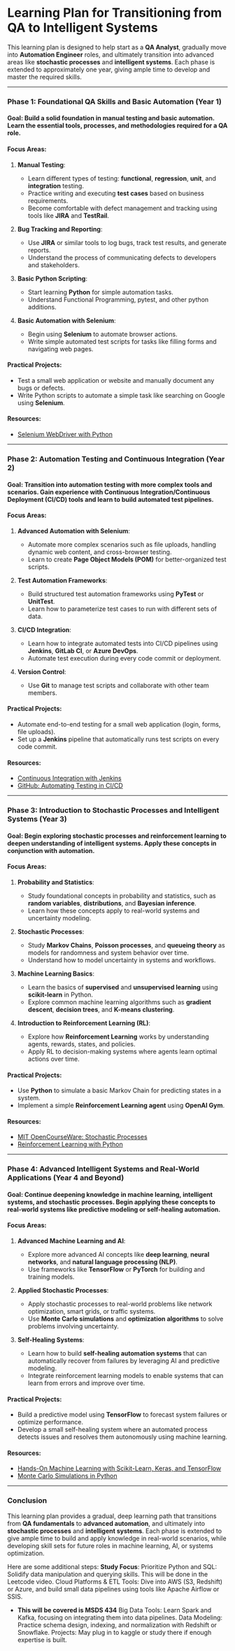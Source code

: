 
# Learning Plan for Transitioning from QA to Intelligent Systems

This learning plan is designed to help start as a **QA Analyst**, gradually move into **Automation Engineer** roles, and ultimately transition into advanced areas like **stochastic processes** and **intelligent systems**. Each phase is extended to approximately one year, giving ample time to develop and master the required skills.

---

### **Phase 1: Foundational QA Skills and Basic Automation (Year 1)**

#### **Goal**: Build a solid foundation in manual testing and basic automation. Learn the essential tools, processes, and methodologies required for a QA role.

#### **Focus Areas**:
1. **Manual Testing**:
   - Learn different types of testing: **functional**, **regression**, **unit**, and **integration** testing.
   - Practice writing and executing **test cases** based on business requirements.
   - Become comfortable with defect management and tracking using tools like **JIRA** and **TestRail**.
   
2. **Bug Tracking and Reporting**:
   - Use **JIRA** or similar tools to log bugs, track test results, and generate reports.
   - Understand the process of communicating defects to developers and stakeholders.

3. **Basic Python Scripting**:
   - Start learning **Python** for simple automation tasks.
   - Understand Functional Programming, pytest, and other python additions. 

4. **Basic Automation with Selenium**:
   - Begin using **Selenium** to automate browser actions.
   - Write simple automated test scripts for tasks like filling forms and navigating web pages.

#### **Practical Projects**:
- Test a small web application or website and manually document any bugs or defects.
- Write Python scripts to automate a simple task like searching on Google using **Selenium**.
  
#### **Resources**:
- [Selenium WebDriver with Python](https://testautomationu.applitools.com/selenium-webdriver-tutorial-python.html)

---

### **Phase 2: Automation Testing and Continuous Integration (Year 2)**

#### **Goal**: Transition into automation testing with more complex tools and scenarios. Gain experience with Continuous Integration/Continuous Deployment (CI/CD) tools and learn to build automated test pipelines.

#### **Focus Areas**:
1. **Advanced Automation with Selenium**:
   - Automate more complex scenarios such as file uploads, handling dynamic web content, and cross-browser testing.
   - Learn to create **Page Object Models (POM)** for better-organized test scripts.

2. **Test Automation Frameworks**:
   - Build structured test automation frameworks using **PyTest** or **UnitTest**.
   - Learn how to parameterize test cases to run with different sets of data.

3. **CI/CD Integration**:
   - Learn how to integrate automated tests into CI/CD pipelines using **Jenkins**, **GitLab CI**, or **Azure DevOps**.
   - Automate test execution during every code commit or deployment.
   
4. **Version Control**:
   - Use **Git** to manage test scripts and collaborate with other team members.

#### **Practical Projects**:
- Automate end-to-end testing for a small web application (login, forms, file uploads).
- Set up a **Jenkins** pipeline that automatically runs test scripts on every code commit.

#### **Resources**:
- [Continuous Integration with Jenkins](https://www.jenkins.io/doc/)
- [GitHub: Automating Testing in CI/CD](https://docs.github.com/en/actions/automating-builds-and-tests)

---

### **Phase 3: Introduction to Stochastic Processes and Intelligent Systems (Year 3)**

#### **Goal**: Begin exploring stochastic processes and reinforcement learning to deepen understanding of intelligent systems. Apply these concepts in conjunction with automation.

#### **Focus Areas**:
1. **Probability and Statistics**:
   - Study foundational concepts in probability and statistics, such as **random variables**, **distributions**, and **Bayesian inference**.
   - Learn how these concepts apply to real-world systems and uncertainty modeling.

2. **Stochastic Processes**:
   - Study **Markov Chains**, **Poisson processes**, and **queueing theory** as models for randomness and system behavior over time.
   - Understand how to model uncertainty in systems and workflows.

3. **Machine Learning Basics**:
   - Learn the basics of **supervised** and **unsupervised learning** using **scikit-learn** in Python.
   - Explore common machine learning algorithms such as **gradient descent**, **decision trees**, and **K-means clustering**.

4. **Introduction to Reinforcement Learning (RL)**:
   - Explore how **Reinforcement Learning** works by understanding agents, rewards, states, and policies.
   - Apply RL to decision-making systems where agents learn optimal actions over time.

#### **Practical Projects**:
- Use **Python** to simulate a basic Markov Chain for predicting states in a system.
- Implement a simple **Reinforcement Learning agent** using **OpenAI Gym**.

#### **Resources**:
- [MIT OpenCourseWare: Stochastic Processes](https://ocw.mit.edu/courses/mathematics/18-445-introduction-to-stochastic-processes-spring-2015/)
- [Reinforcement Learning with Python](https://www.udemy.com/course/reinforcement-learning/)

---

### **Phase 4: Advanced Intelligent Systems and Real-World Applications (Year 4 and Beyond)**

#### **Goal**: Continue deepening knowledge in machine learning, intelligent systems, and stochastic processes. Begin applying these concepts to real-world systems like predictive modeling or self-healing automation.

#### **Focus Areas**:
1. **Advanced Machine Learning and AI**:
   - Explore more advanced AI concepts like **deep learning**, **neural networks**, and **natural language processing (NLP)**.
   - Use frameworks like **TensorFlow** or **PyTorch** for building and training models.

2. **Applied Stochastic Processes**:
   - Apply stochastic processes to real-world problems like network optimization, smart grids, or traffic systems.
   - Use **Monte Carlo simulations** and **optimization algorithms** to solve problems involving uncertainty.

3. **Self-Healing Systems**:
   - Learn how to build **self-healing automation systems** that can automatically recover from failures by leveraging AI and predictive modeling.
   - Integrate reinforcement learning models to enable systems that can learn from errors and improve over time.

#### **Practical Projects**:
- Build a predictive model using **TensorFlow** to forecast system failures or optimize performance.
- Develop a small self-healing system where an automated process detects issues and resolves them autonomously using machine learning.

#### **Resources**:
- [Hands-On Machine Learning with Scikit-Learn, Keras, and TensorFlow](https://www.oreilly.com/library/view/hands-on-machine-learning/9781492032632/)
- [Monte Carlo Simulations in Python](https://realpython.com/monte-carlo-python/)

---

### **Conclusion**

This learning plan provides a gradual, deep learning path that transitions from **QA fundamentals** to **advanced automation**, and ultimately into **stochastic processes** and **intelligent systems**. Each phase is extended to give ample time to build and apply knowledge in real-world scenarios, while developing skill sets for future roles in machine learning, AI, or systems optimization.

Here are some additional steps:
**Study Focus**:
Prioritize Python and SQL: Solidify data manipulation and querying skills. This will be done in the Leetcode video. 
Cloud Platforms & ETL Tools: Dive into AWS (S3, Redshift) or Azure, and build small data pipelines using tools like Apache Airflow or SSIS.
   - **This will be covered is MSDS 434**
Big Data Tools: Learn Spark and Kafka, focusing on integrating them into data pipelines.
Data Modeling: Practice schema design, indexing, and normalization with Redshift or Snowflake.
Projects: May plug in to kaggle or study there if enough expertise is built.
